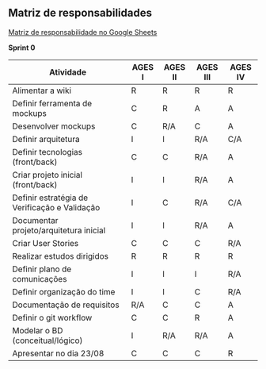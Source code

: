 ## Matriz de responsabilidades

[Matriz de responsabilidade no Google Sheets](https://docs.google.com/spreadsheets/d/1ehh1Nrq_1UXt9THXKpogVoP5SDiMaa2Av8d8LeQsVpA/edit?usp=sharing)

**Sprint 0**

| Atividade | AGES I | AGES II | AGES III | AGES IV |
| --------- | ------ | ------- | -------- | ------- |
| Alimentar a wiki | R | R | R | R |
| Definir ferramenta de mockups | C | R | A | A |
| Desenvolver mockups | C | R/A | C | A |
| Definir arquitetura | I | I | R/A | C/A |
| Definir tecnologias (front/back) | C | C | R/A | A |
| Criar projeto inicial (front/back) | I | I | R/A | A |
| Definir estratégia de Verificação e Validação | I | C | R/A | C/A |
| Documentar projeto/arquitetura inicial | I | I | R/A | A |
| Criar User Stories | C | C | C | R/A |
| Realizar estudos dirigidos | R | R | R | R |
| Definir plano de comunicações | I | I | I | R/A |
| Definir organização do time | I | I | C | R/A |
| Documentação de requisitos | R/A | C | C | A |
| Definir o git workflow | C | C | R | A |
| Modelar o BD (conceitual/lógico) | I | R/A | R/A | A |
| Apresentar no dia 23/08 | C | C | C | R |